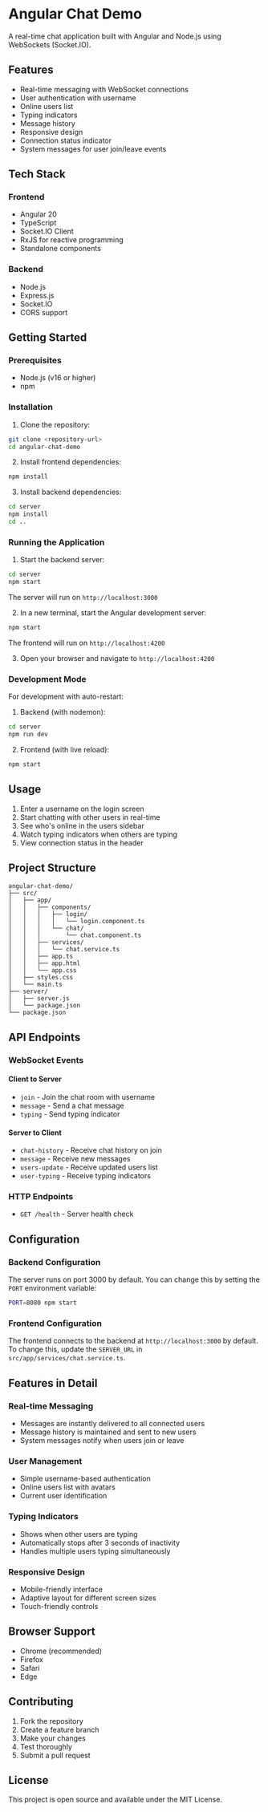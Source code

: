 # Angular Chat Demo

A real-time chat application built with Angular and Node.js using WebSockets (Socket.IO).

## Features

- Real-time messaging with WebSocket connections
- User authentication with username
- Online users list
- Typing indicators
- Message history
- Responsive design
- Connection status indicator
- System messages for user join/leave events

## Tech Stack

### Frontend
- Angular 20
- TypeScript
- Socket.IO Client
- RxJS for reactive programming
- Standalone components

### Backend
- Node.js
- Express.js
- Socket.IO
- CORS support

## Getting Started

### Prerequisites

- Node.js (v16 or higher)
- npm

### Installation

1. Clone the repository:
```bash
git clone <repository-url>
cd angular-chat-demo
```

2. Install frontend dependencies:
```bash
npm install
```

3. Install backend dependencies:
```bash
cd server
npm install
cd ..
```

### Running the Application

1. Start the backend server:
```bash
cd server
npm start
```
The server will run on `http://localhost:3000`

2. In a new terminal, start the Angular development server:
```bash
npm start
```
The frontend will run on `http://localhost:4200`

3. Open your browser and navigate to `http://localhost:4200`

### Development Mode

For development with auto-restart:

1. Backend (with nodemon):
```bash
cd server
npm run dev
```

2. Frontend (with live reload):
```bash
npm start
```

## Usage

1. Enter a username on the login screen
2. Start chatting with other users in real-time
3. See who's online in the users sidebar
4. Watch typing indicators when others are typing
5. View connection status in the header

## Project Structure

```
angular-chat-demo/
├── src/
│   ├── app/
│   │   ├── components/
│   │   │   ├── login/
│   │   │   │   └── login.component.ts
│   │   │   └── chat/
│   │   │       └── chat.component.ts
│   │   ├── services/
│   │   │   └── chat.service.ts
│   │   ├── app.ts
│   │   ├── app.html
│   │   └── app.css
│   ├── styles.css
│   └── main.ts
├── server/
│   ├── server.js
│   └── package.json
└── package.json
```

## API Endpoints

### WebSocket Events

#### Client to Server
- `join` - Join the chat room with username
- `message` - Send a chat message
- `typing` - Send typing indicator

#### Server to Client
- `chat-history` - Receive chat history on join
- `message` - Receive new messages
- `users-update` - Receive updated users list
- `user-typing` - Receive typing indicators

### HTTP Endpoints
- `GET /health` - Server health check

## Configuration

### Backend Configuration
The server runs on port 3000 by default. You can change this by setting the `PORT` environment variable:

```bash
PORT=8080 npm start
```

### Frontend Configuration
The frontend connects to the backend at `http://localhost:3000` by default. To change this, update the `SERVER_URL` in `src/app/services/chat.service.ts`.

## Features in Detail

### Real-time Messaging
- Messages are instantly delivered to all connected users
- Message history is maintained and sent to new users
- System messages notify when users join or leave

### User Management
- Simple username-based authentication
- Online users list with avatars
- Current user identification

### Typing Indicators
- Shows when other users are typing
- Automatically stops after 3 seconds of inactivity
- Handles multiple users typing simultaneously

### Responsive Design
- Mobile-friendly interface
- Adaptive layout for different screen sizes
- Touch-friendly controls

## Browser Support

- Chrome (recommended)
- Firefox
- Safari
- Edge

## Contributing

1. Fork the repository
2. Create a feature branch
3. Make your changes
4. Test thoroughly
5. Submit a pull request

## License

This project is open source and available under the MIT License.
